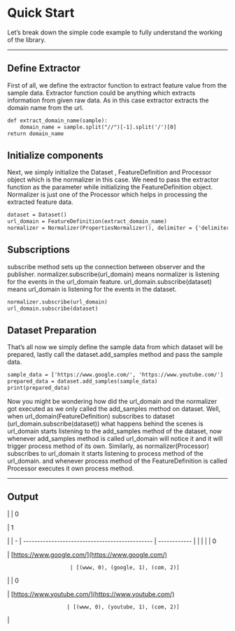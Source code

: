 # Quick Start

Let’s break down the simple code example to fully understand the working of the library.


---

## Define Extractor

First of all, we define the extractor function to extract feature value from the sample data.
Extractor function could be anything which extracts information from given raw data.
As in this case extractor extracts the domain name from the url.

```default
def extract_domain_name(sample):
    domain_name = sample.split("//")[-1].split('/')[0]
return domain_name
```

## Initialize components

Next, we simply initialize the Dataset , FeatureDefinition and Processor object which is the normalizer in this case.
We need to pass the extractor function as the parameter while initializing the FeatureDefinition object.
Normalizer is just one of the Processor which helps in processing the extracted feature data.

```default
dataset = Dataset()
url_domain = FeatureDefinition(extract_domain_name)
normalizer = Normalizer(PropertiesNormalizer(), delimiter = {'delimiter': ["."]})
```

## Subscriptions

subscribe method sets up the connection between observer and the publisher.
normalizer.subscribe(url_domain) means normalizer is listening for the events in the url_domain feature.
url_domain.subscribe(dataset) means url_domain is listening for the events in the dataset.

```default
normalizer.subscribe(url_domain)
url_domain.subscribe(dataset)
```

## Dataset Preparation

That’s all now we simply define the sample data from which dataset will be prepared,
lastly call the dataset.add_samples method and pass the sample data.

```default
sample_data = ['https://www.google.com/', 'https://www.youtube.com/']
prepared_data = dataset.add_samples(sample_data)
print(prepared_data)
```

Now you might be wondering how did the url_domain and the normalizer got executed as we only called the add_samples method
on dataset. Well, when url_domain(FeatureDefinition) subscribes to dataset (url_domain.subscribe(dataset))
what happens behind the scenes is url_domain starts listening to the add_samples method of the dataset,
now whenever add_samples method is called url_domain will notice it and it will trigger process method of its own.
Similarly, as normalizer(Processor) subscribes to url_domain it starts listening to process method of the url_domain.
and whenever process method of the FeatureDefinition is called Processor executes it own process method.


---

## Output

|  | 0

 | 1

 |
| - | ---------------------------------------------- | ------------ |  |  |  |
| 0

 | [https://www.google.com/](https://www.google.com/)

                        | [(www, 0), (google, 1), (com, 2)]

 |
| 0

 | [https://www.youtube.com/](https://www.youtube.com/)

                       | [(www, 0), (youtube, 1), (com, 2)]

 |
